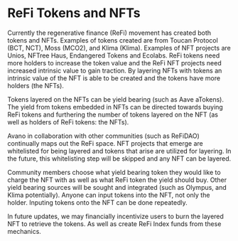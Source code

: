 # ReFi Tokens and NFTs

Currently the regenerative finance (ReFi) movement has created both tokens and NFTs. Examples of tokens created are from Toucan Protocol (BCT, NCT), Moss (MCO2), and Klima (Klima). Examples of NFT projects are Unios, NFTree Haus, Endangered Tokens and Ecolabs. ReFi tokens need more holders to increase the token value and the ReFi NFT projects need increased intrinsic value to gain traction. By layering NFTs with tokens an intrinsic value of the NFT is able to be created and the tokens have more holders (the NFTs).

Tokens layered on the NFTs can be yield bearing (such as Aave aTokens). The yield from tokens embedded in NFTs can be directed towards buying ReFi tokens and furthering the number of tokens layered on the NFT (as well as holders of ReFi tokens: the NFTs).

Avano in collaboration with other communities (such as ReFiDAO) continually maps out the ReFi space. NFT projects that emerge are whitelisted for being layered and tokens that arise are utilized for layering. In the future, this whitelisting step will be skipped and any NFT can be layered.

Community members choose what yield bearing token they would like to charge the NFT with as well as what ReFi token the yield should buy. Other yield bearing sources will be sought and integrated (such as Olympus, and Klima potentially). Anyone can input tokens into the NFT, not only the holder. Inputing tokens onto the NFT can be done repeatedly.

In future updates, we may financially incentivize users to burn the layered NFT to retrieve the tokens. As well as create ReFi Index funds from these mechanics.

